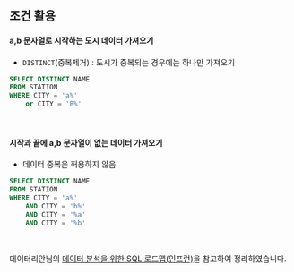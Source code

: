 ## 조건 활용
#### a,b 문자열로 시작하는 도시 데이터 가져오기 
- `DISTINCT`(중복제거) : 도시가 중복되는 경우에는 하나만 가져오기
```sql
SELECT DISTINCT NAME
FROM STATION
WHERE CITY = 'a%' 
    or CITY = 'B%'
```

<br>

#### 시작과 끝에 a,b 문자열이 없는 데이터 가져오기 
- 데이터 중복은 허용하지 않음
```sql
SELECT DISTINCT NAME
FROM STATION
WHERE CITY = 'a%' 
    AND CITY = 'b%'
    AND CITY = '%a'
    AND CITY = '%b'
```

<BR>

데이터리안님의 [데이터 분석을 위한 SQL 로드맵(인프런)][H]을 참고하여 정리하였습니다.

[H]: https://www.inflearn.com/roadmaps/400 